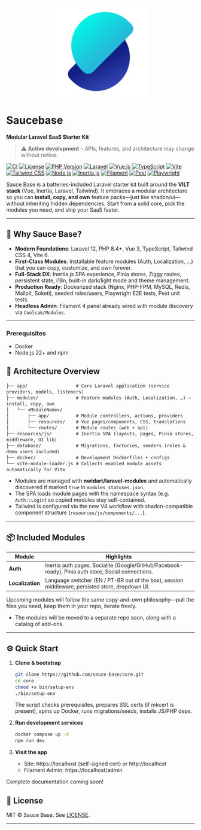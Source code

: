 <p align="center">
  <img src="public/images/logo.svg" alt="Saucebase logo" width="250">
</p>

# Saucebase

**Modular Laravel SaaS Starter Kit**

> ⚠️ **Active development** – APIs, features, and architecture may change without notice.

[![CI](https://github.com/sauce-base/core/actions/workflows/ci.yml/badge.svg)](https://github.com/sauce-base/core/actions/workflows/ci.yml)
[![License](https://img.shields.io/badge/license-MIT-blue.svg)](LICENSE)
[![PHP Version](https://img.shields.io/badge/PHP-8.4%2B-777BB4?logo=php&logoColor=white)](https://php.net)
[![Laravel](https://img.shields.io/badge/Laravel-12.0-FF2D20?logo=laravel&logoColor=white)](https://laravel.com)
[![Vue.js](https://img.shields.io/badge/Vue.js-3.4-4FC08D?logo=vue.js&logoColor=white)](https://vuejs.org)
[![TypeScript](https://img.shields.io/badge/TypeScript-5.8-3178C6?logo=typescript&logoColor=white)](https://typescriptlang.org)
[![Vite](https://img.shields.io/badge/Vite-6.2-646CFF?logo=vite&logoColor=white)](https://vitejs.dev)
[![Tailwind CSS](https://img.shields.io/badge/Tailwind%20CSS-4.1-06B6D4?logo=tailwind-css&logoColor=white)](https://tailwindcss.com)
[![Node.js](https://img.shields.io/badge/Node.js-22.0%2B-339933?logo=node.js&logoColor=white)](https://nodejs.org)
[![Inertia.js](https://img.shields.io/badge/Inertia.js-2.0-9553E9?logo=inertia&logoColor=white)](https://inertiajs.com)
[![Filament](https://img.shields.io/badge/Filament-4.0-10B981?logo=filament&logoColor=white)](https://filamentphp.com)
[![Pest](https://img.shields.io/badge/Pest-2.0-FF4785?logo=pest&logoColor=white)](https://pestphp.com)
[![Playwright](https://img.shields.io/badge/Playwright-1.40-000000?logo=playwright&logoColor=white)](https://playwright.dev)

Sauce Base is a batteries-included Laravel starter kit built around the **VILT stack** (Vue, Inertia, Laravel, Tailwind). It embraces a modular architecture so you can
**install, copy, and own** feature packs—just like shadcn/ui—without inheriting hidden dependencies. Start from a solid core, pick the modules you need, and ship your SaaS
faster.

---

## 🚀 Why Sauce Base?

- **Modern Foundations**: Laravel 12, PHP 8.4+, Vue 3, TypeScript, Tailwind CSS 4, Vite 6.
- **First-Class Modules**: Installable feature modules (Auth, Localization, …) that you can copy, customize, and own forever.
- **Full-Stack DX**: Inertia.js SPA experience, Pinia stores, Ziggy routes, persistent state, i18n, built-in dark/light mode and theme management.
- **Production Ready**: Dockerized stack (Nginx, PHP-FPM, MySQL, Redis, Mailpit, Soketi), seeded roles/users, Playwright E2E tests, Pest unit tests.
- **Headless Admin**: Filament 4 panel already wired with module discovery via `Coolsam/Modules`.

---

### Prerequisites

- Docker
- Node.js 22+ and npm

## 🧱 Architecture Overview

```
├── app/                  # Core Laravel application (service providers, models, listeners)
├── modules/              # Feature modules (Auth, Localization, …) – install, copy, own
│   └── <ModuleName>/
│       ├── app/          # Module controllers, actions, providers
│       ├── resources/    # Vue pages/components, CSS, translations
│       └── routes/       # Module routes (web + api)
├── resources/js/         # Inertia SPA (layouts, pages, Pinia stores, middleware, UI lib)
├── database/             # Migrations, factories, seeders (roles & demo users included)
├── docker/               # Development Dockerfiles + configs
└── vite-module-loader.js # Collects enabled module assets automatically for Vite
```

- Modules are managed with **nwidart/laravel-modules** and automatically discovered if marked `true` in `modules_statuses.json`.
- The SPA loads module pages with the namespace syntax (e.g. `Auth::Login`) so copied modules stay self-contained.
- Tailwind is configured via the new V4 workflow with shadcn-compatible component structure (`resources/js/components/...`).

---

## 📦 Included Modules

| Module           | Highlights                                                                                          |
| ---------------- | --------------------------------------------------------------------------------------------------- |
| **Auth**         | Inertia auth pages, Socialite (Google/GitHub/Facebook-ready), Pinia auth store, Social connections. |
| **Localization** | Language switcher (EN / PT-BR out of the box), session middleware, persisted store, dropdown UI.    |

Upcoming modules will follow the same copy-and-own philosophy—pull the files you need, keep them in your repo, iterate freely.

- The modules will be moved to a separate repo soon, along with a catalog of add-ons.

---

## ⚙️ Quick Start

1. **Clone & bootstrap**

    ```bash
    git clone https://github.com/sauce-base/core.git
    cd core
    chmod +x bin/setup-env
    ./bin/setup-env
    ```

    The script checks prerequisites, prepares SSL certs (if mkcert is present), spins up Docker, runs migrations/seeds, installs JS/PHP deps.

2. **Run development services**

    ```bash
    docker compose up -d
    npm run dev
    ```

3. **Visit the app**
    - Site: https://localhost (self-signed cert) or http://localhost
    - Filament Admin: https://localhost/admin

Complete documentation coming soon!

## 📄 License

MIT © Sauce Base. See [LICENSE](LICENSE).

---
